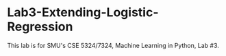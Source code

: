 # Lab3-Extending-Logistic-Regression
This lab is for SMU's CSE 5324/7324, Machine Learning in Python, Lab #3.
